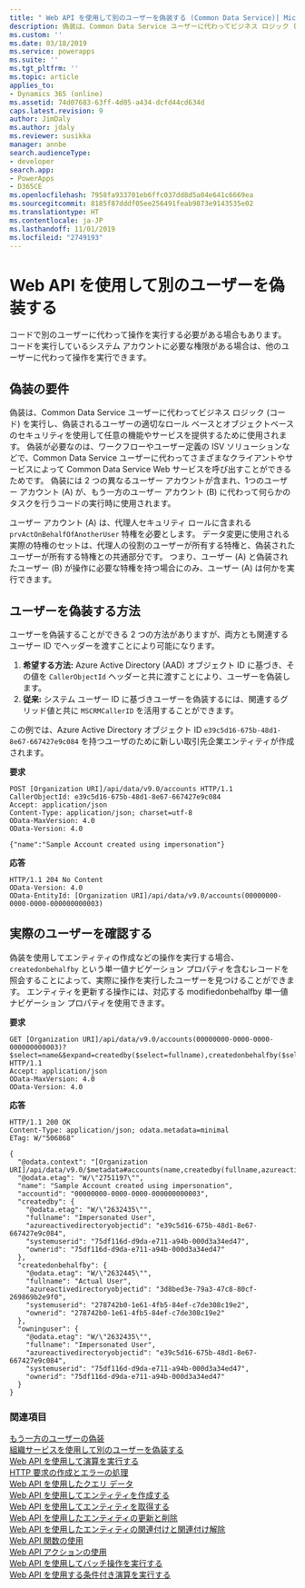 ```yaml
---
title: " Web API を使用して別のユーザーを偽装する (Common Data Service)| Microsoft Docs"
description: 偽装は、Common Data Service ユーザーに代わってビジネス ロジック (コード) を実行し、偽装されるユーザーの適切なロール ベースとオブジェクトベースのセキュリティを使用して任意の機能やサービスを提供するために使用されます。 Web API を使用して Common Data Service の別のユーザーを偽装できる方法について説明します
ms.custom: ''
ms.date: 03/18/2019
ms.service: powerapps
ms.suite: ''
ms.tgt_pltfrm: ''
ms.topic: article
applies_to:
- Dynamics 365 (online)
ms.assetid: 74d07683-63ff-4d05-a434-dcfd44cd634d
caps.latest.revision: 9
author: JimDaly
ms.author: jdaly
ms.reviewer: susikka
manager: annbe
search.audienceType:
- developer
search.app:
- PowerApps
- D365CE
ms.openlocfilehash: 7958fa933701eb6ffc037dd8d5a04e641c6669ea
ms.sourcegitcommit: 8185f87dddf05ee256491feab9873e9143535e02
ms.translationtype: HT
ms.contentlocale: ja-JP
ms.lasthandoff: 11/01/2019
ms.locfileid: "2749193"
---
```

<!-- TOD0: The higher level topic [Impersonate another user](../impersonate-another-user.md) should include all generic concepts.
This topic should only cover the Web API specific details -->


# <a name="impersonate-another-user-using-the-web-api"></a>Web API を使用して別のユーザーを偽装する

コードで別のユーザーに代わって操作を実行する必要がある場合もあります。 コードを実行しているシステム アカウントに必要な権限がある場合は、他のユーザーに代わって操作を実行できます。  
  
<a name="bkmk_Requirementsforimpersonation"></a>

## <a name="requirements-for-impersonation"></a>偽装の要件

偽装は、Common Data Service ユーザーに代わってビジネス ロジック (コード) を実行し、偽装されるユーザーの適切なロール ベースとオブジェクトベースのセキュリティを使用して任意の機能やサービスを提供するために使用されます。 偽装が必要なのは、ワークフローやユーザー定義の ISV ソリューションなどで、Common Data Service ユーザーに代わってさまざまなクライアントやサービスによって Common Data Service Web サービスを呼び出すことができるためです。 偽装には 2 つの異なるユーザー アカウントが含まれ、1つのユーザー アカウント (A) が、もう一方のユーザー アカウント (B) に代わって何らかのタスクを行うコードの実行時に使用されます。  
  
ユーザー アカウント (A) は、代理人セキュリティ ロールに含まれる `prvActOnBehalfOfAnotherUser` 特権を必要とします。 データ変更に使用される実際の特権のセットは、代理人の役割のユーザーが所有する特権と、偽装されたユーザーが所有する特権との共通部分です。 つまり、ユーザー (A) と偽装されたユーザー (B) が操作に必要な特権を持つ場合にのみ、ユーザー (A) は何かを実行できます。  
  
<a name="bkmk_Howtoimpersonateauser"></a>

## <a name="how-to-impersonate-a-user"></a>ユーザーを偽装する方法

ユーザーを偽装することができる 2 つの方法がありますが、両方とも関連するユーザー ID でヘッダーを渡すことにより可能になります。

 1. **希望する方法:** Azure Active Directory (AAD) オブジェクト ID に基づき、その値を `CallerObjectId` ヘッダーと共に渡すことにより、ユーザーを偽装します。
2. **従来:** システム ユーザー ID に基づきユーザーを偽装するには、関連するグリッド値と共に `MSCRMCallerID` を活用することができます。

 この例では、Azure Active Directory オブジェクト ID  `e39c5d16-675b-48d1-8e67-667427e9c084` を持つユーザのために新しい取引先企業エンティティが作成されます。   
  
 **要求**  
```http 
POST [Organization URI]/api/data/v9.0/accounts HTTP/1.1  
CallerObjectId: e39c5d16-675b-48d1-8e67-667427e9c084  
Accept: application/json  
Content-Type: application/json; charset=utf-8  
OData-MaxVersion: 4.0  
OData-Version: 4.0  
  
{"name":"Sample Account created using impersonation"}  
```  
  
 **応答**  
```http 
HTTP/1.1 204 No Content  
OData-Version: 4.0  
OData-EntityId: [Organization URI]/api/data/v9.0/accounts(00000000-0000-0000-000000000003)  
```  
  
<a name="bkmk_Determinetheactualuser"></a>

## <a name="determine-the-actual-user"></a>実際のユーザーを確認する

偽装を使用してエンティティの作成などの操作を実行する場合、`createdonbehalfby` という単一値ナビゲーション プロパティを含むレコードを照会することによって、実際に操作を実行したユーザーを見つけることができます。 エンティティを更新する操作には、対応する modifiedonbehalfby 単一値ナビゲーション プロパティを使用できます。  
  
 **要求**

```http 
GET [Organization URI]/api/data/v9.0/accounts(00000000-0000-0000-000000000003)?$select=name&$expand=createdby($select=fullname),createdonbehalfby($select=fullname),owninguser($select=fullname) HTTP/1.1   
Accept: application/json  
OData-MaxVersion: 4.0  
OData-Version: 4.0  
```  
  
 **応答**  
```http 
HTTP/1.1 200 OK  
Content-Type: application/json; odata.metadata=minimal  
ETag: W/"506868"  
  
{
  "@odata.context": "[Organization URI]/api/data/v9.0/$metadata#accounts(name,createdby(fullname,azureactivedirectoryobjectid),createdonbehalfby(fullname,azureactivedirectoryobjectid),owninguser(fullname,azureactivedirectoryobjectid))/$entity",
  "@odata.etag": "W/\"2751197\"",
  "name": "Sample Account created using impersonation",
  "accountid": "00000000-0000-0000-000000000003",
  "createdby": {
    "@odata.etag": "W/\"2632435\"",
    "fullname": "Impersonated User",
    "azureactivedirectoryobjectid": "e39c5d16-675b-48d1-8e67-667427e9c084",
    "systemuserid": "75df116d-d9da-e711-a94b-000d3a34ed47",
    "ownerid": "75df116d-d9da-e711-a94b-000d3a34ed47"
  },
  "createdonbehalfby": {
    "@odata.etag": "W/\"2632445\"",
    "fullname": "Actual User",
    "azureactivedirectoryobjectid": "3d8bed3e-79a3-47c8-80cf-269869b2e9f0",
    "systemuserid": "278742b0-1e61-4fb5-84ef-c7de308c19e2",
    "ownerid": "278742b0-1e61-4fb5-84ef-c7de308c19e2"
  },
  "owninguser": {
    "@odata.etag": "W/\"2632435\"",
    "fullname": "Impersonated User",
    "azureactivedirectoryobjectid": "e39c5d16-675b-48d1-8e67-667427e9c084",
    "systemuserid": "75df116d-d9da-e711-a94b-000d3a34ed47",
    "ownerid": "75df116d-d9da-e711-a94b-000d3a34ed47"
  }
}
```  
  
### <a name="see-also"></a>関連項目

[もう一方のユーザーの偽装](../impersonate-another-user.md)<br />
[組織サービスを使用して別のユーザーを偽装する](../impersonate-another-user.md#impersonate-another-user-using-the-organization-service)<br />
[Web API を使用して演算を実行する](perform-operations-web-api.md)<br />
[HTTP 要求の作成とエラーの処理](compose-http-requests-handle-errors.md)<br />
[Web API を使用したクエリ データ](query-data-web-api.md)<br />
[Web API を使用してエンティティを作成する](create-entity-web-api.md)<br />
[Web API を使用してエンティティを取得する](retrieve-entity-using-web-api.md)<br />
[Web API を使用したエンティティの更新と削除](update-delete-entities-using-web-api.md)<br />
[Web API を使用したエンティティの関連付けと関連付け解除](associate-disassociate-entities-using-web-api.md)<br />
[Web API 関数の使用](use-web-api-functions.md)<br />
[Web API アクションの使用](use-web-api-actions.md)<br />
[Web API を使用してバッチ操作を実行する](execute-batch-operations-using-web-api.md)<br />
[Web API を使用する条件付き演算を実行する](perform-conditional-operations-using-web-api.md)
